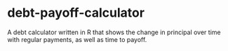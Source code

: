 # debt-payoff-calculator
A debt calculator written in R that shows the change in principal over time with regular payments, as well as time to payoff.
